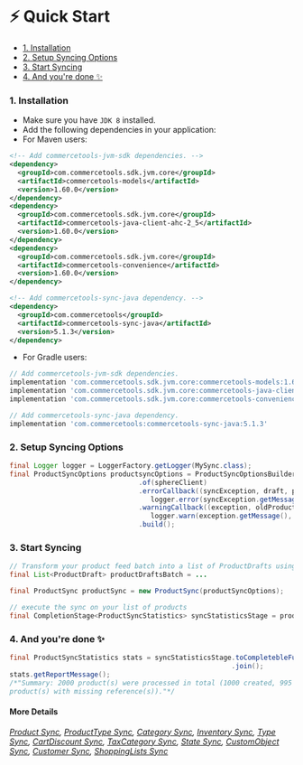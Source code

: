 # ⚡ Quick Start

<!-- START doctoc generated TOC please keep comment here to allow auto update -->
<!-- DON'T EDIT THIS SECTION, INSTEAD RE-RUN doctoc TO UPDATE -->


- [1. Installation](#1-installation)
- [2. Setup Syncing Options](#2-setup-syncing-options)
- [3. Start Syncing](#3-start-syncing)
- [4. And you're done ✨](#4-and-youre-done-)

<!-- END doctoc generated TOC please keep comment here to allow auto update -->

### 1. Installation
- Make sure you have `JDK 8` installed.
- Add the following dependencies in your application:
- For Maven users: 
````xml
<!-- Add commercetools-jvm-sdk dependencies. -->
<dependency>
  <groupId>com.commercetools.sdk.jvm.core</groupId>
  <artifactId>commercetools-models</artifactId>
  <version>1.60.0</version>
</dependency>
<dependency>
  <groupId>com.commercetools.sdk.jvm.core</groupId>
  <artifactId>commercetools-java-client-ahc-2_5</artifactId>
  <version>1.60.0</version>
</dependency>
<dependency>
  <groupId>com.commercetools.sdk.jvm.core</groupId>
  <artifactId>commercetools-convenience</artifactId>
  <version>1.60.0</version>
</dependency>

<!-- Add commercetools-sync-java dependency. -->
<dependency>
  <groupId>com.commercetools</groupId>
  <artifactId>commercetools-sync-java</artifactId>
  <version>5.1.3</version>
</dependency>
````
- For Gradle users:
````groovy
// Add commercetools-jvm-sdk dependencies.
implementation 'com.commercetools.sdk.jvm.core:commercetools-models:1.60.0'
implementation 'com.commercetools.sdk.jvm.core:commercetools-java-client-ahc-2_5:1.60.0'
implementation 'com.commercetools.sdk.jvm.core:commercetools-convenience:1.60.0'

// Add commercetools-sync-java dependency.
implementation 'com.commercetools:commercetools-sync-java:5.1.3'
````

### 2. Setup Syncing Options

 ```java
 final Logger logger = LoggerFactory.getLogger(MySync.class);
 final ProductSyncOptions productsyncOptions = ProductSyncOptionsBuilder
                                 .of(sphereClient)
                                 .errorCallback((syncException, draft, productProjection, updateActions) -> 
                                    logger.error(syncException.getMessage(), syncException))
                                 .warningCallback((exception, oldProductProjection, newResources) -> 
                                    logger.warn(exception.getMessage(), exception))
                                 .build();
 ```
 
### 3. Start Syncing
 ````java
 // Transform your product feed batch into a list of ProductDrafts using your preferred way.
 final List<ProductDraft> productDraftsBatch = ...
 
 final ProductSync productSync = new ProductSync(productSyncOptions);
 
 // execute the sync on your list of products
 final CompletionStage<ProductSyncStatistics> syncStatisticsStage = productSync.sync(productDraftsBatch);
 ````
### 4. And you're done ✨
 ````java
 final ProductSyncStatistics stats = syncStatisticsStage.toCompletebleFuture()
                                                        .join();
 stats.getReportMessage(); 
 /*"Summary: 2000 product(s) were processed in total (1000 created, 995 updated, 5 failed to sync and 0 
 product(s) with missing reference(s))."*/
 ````


#### More Details
*[Product Sync](PRODUCT_SYNC.md), [ProductType Sync](PRODUCT_TYPE_SYNC.md), 
[Category Sync](CATEGORY_SYNC.md), [Inventory Sync](INVENTORY_SYNC.md), 
[Type Sync](TYPE_SYNC.md), [CartDiscount Sync](CART_DISCOUNT_SYNC.md),
[TaxCategory Sync](TAX_CATEGORY_SYNC.md), [State Sync](STATE_SYNC.md), 
[CustomObject Sync](CUSTOM_OBJECT_SYNC.md), [Customer Sync](CUSTOMER_SYNC.md),
[ShoppingLists Sync](SHOPPING_LIST_SYNC.md)*
